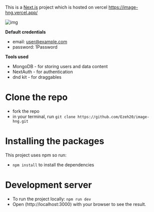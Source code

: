 This is a [Next.js](https://nextjs.org/) project which is hosted on vercel
https://image-hng.vercel.app/

![img](https://github.com/Ezeh20/image-hng/assets/29344226/f384693f-d4a0-4ddc-b16e-18861e3dd437)

**Default credentials**
- email: user@example.com
- password: 1Password

**Tools used**
- MongoDB - for storing users and data content
- NextAuth - for authentication
- dnd kit - for draggables 

# Clone the repo
- fork the repo
- in your terminal, run ```git clone https://github.com/Ezeh20/image-hng.git```

# Installing the packages
This project uses npm so run:
- ```npm install``` to install the dependencies

# Development server
- To run the project locally:
``` npm run dev ```
- Open (http://localhost:3000) with your browser to see the result.
